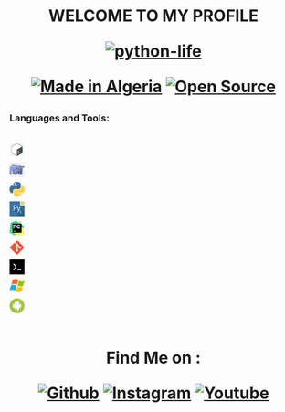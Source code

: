   
<h1 align="center">WELCOME TO MY PROFILE
<p align="center">
<a href="https://github.com/python-life"><img title="python-life" src="https://github-readme-stats.vercel.app/api?username=python-life&show_icons=true&include_all_commits=true&theme=radical&cache_seconds=3200"></a>
</p>
<p align="center">
<a href="#"><img title="Made in Algeria" src="https://img.shields.io/badge/MADE%20IN-Algérie-green?colorA=%23ff0000&colorB=%23017e40&style=for-the-badge"></a>
<a href ="#"><src="https://img.shields.io/amo/stars/:addonId"></a>
  <a href="#"><img title="Open Source" src="https://img.shields.io/badge/Open%20Source-%E2%9D%A4-green?style=for-the-badge"></a>
 
 

### Languages and Tools:
[<code>
<img align="left" alt="Terminal" width="26px" src="icon/bash.jpg" >
</code>](https://github.com/python-life)
[<code>
<img align="left" alt="Terminal" width="26px" src="icon/php.png" >
</code>](https://github.com/python-life)
[<code>
<img align="left" alt="Terminal" width="26px" src="icon/python.png" >
</code>](https://github.com/python-life)
[<code>
<img align="left" alt="Terminal" width="26px" src="icon/pydroid.png" >
</code>](https://github.com/python-life)
[<code>
<img align="left" alt="Terminal" width="26px" src="icon/pycharm.png" >
</code>](https://github.com/python-life)
[<code>
<img align="left" alt="Terminal" width="26px" src="icon/git.png" >
</code>](https://github.com/python-life)
[<code>
<img align="left" alt="Terminal" width="26px" src="icon/termux.jpg" >
</code>](https://github.com/python-life)
[<code>
<img align="left" alt="Terminal" width="26px" src="icon/windows.png" >
</code>](https://github.com/python-life)
[<code>
<img align="left" alt="Terminal" width="26px" src="icon/android.png" >
</code>](https://github.com/python-life)

<br />
<h1 align="center">Find Me on :


[![Github](https://img.shields.io/badge/github-python--life-green?style=for-the-badge&logo=github)](https://github.com/python-life)
[![Instagram](https://img.shields.io/badge/instagram-python.life-orange?style=for-the-badge&logo=instagram)](https://www.instagram.com/python.life)
[![Youtube](https://img.shields.io/badge/YouTube-python%20life-red?style=for-the-badge&logo=youtube)](https://www.youtube.com/c/pythonlife)
